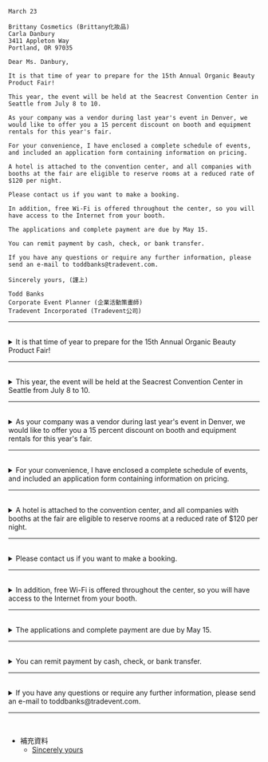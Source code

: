 ```
March 23

Brittany Cosmetics (Brittany化妝品)
Carla Danbury
3411 Appleton Way
Portland, OR 97035

Dear Ms. Danbury,

It is that time of year to prepare for the 15th Annual Organic Beauty Product Fair! 

This year, the event will be held at the Seacrest Convention Center in Seattle from July 8 to 10.

As your company was a vendor during last year's event in Denver, we would like to offer you a 15 percent discount on booth and equipment rentals for this year's fair.

For your convenience, I have enclosed a complete schedule of events, and included an application form containing information on pricing.

A hotel is attached to the convention center, and all companies with booths at the fair are eligible to reserve rooms at a reduced rate of $120 per night. 

Please contact us if you want to make a booking. 

In addition, free Wi-Fi is offered throughout the center, so you will have access to the Internet from your booth.

The applications and complete payment are due by May 15.

You can remit payment by cash, check, or bank transfer. 

If you have any questions or require any further information, please send an e-mail to toddbanks@tradevent.com.

Sincerely yours, (謹上)

Todd Banks
Corporate Event Planner (企業活動策畫師)
Tradevent Incorporated (Tradevent公司)
```

---
<br>

<details>
  <summary>
    It is that time of year to prepare for the 15th Annual Organic Beauty Product Fair! 
  </summary>

  - **主詞 :** 是 "It"，這是一個形式主語，真正的主詞是後面的不定式片語 "to prepare for the 15th Annual Organic Beauty Product Fair"。
  - **動詞 :** 是 "is"，表示存在或發生。
  - **補語 :** 是 "that time of year to prepare for the 15th Annual Organic Beauty Product Fair"，這個片語補充說明了主詞 "It" 的內容，表示現在是為第15屆有機美容產品博覽會做準備的時候。
  - **单字解析：**
    - 「It」是虚拟主语，用来引导无生命的事物或概念。
    - 「is」是动词「to be」的现在时第三人称单数形式，表示存在或状态。
    - 「that time of year」是名词短语，表示一年中的某个特定时期。
    - 「to prepare」是不定式短语，表示做准备。
    - 「for」是介词，表示为...做准备。
    - 「the 15th Annual Organic Beauty Product Fair」是特定事件的名词短语，表示第15届年度有机美容产品博览会。
  > 總的來說，這個句子強調現在是為第15屆有機美容產品博覽會做準備的時候，文法結構清晰，描述了一個特定的準備行動。
</details>

---
<br>

<details>
  <summary>
    This year, the event will be held at the Seacrest Convention Center in Seattle from July 8 to 10.
  </summary>

  - **主詞 :** 是 "the event"，指的是正在描述的活動。
  - **動詞 :** 是 "will be held"，表示活動的舉辦行動。
  - **修飾語 :**
    - 地方副詞 at the Seacrest Convention Center 是特定地点的名词短语，表示Seacrest会议中心。
    - 時間副詞 in Seattle from July 8 to 10 是日期范围的名词短语，表示7月8日至10日。
  - **单字解析：**
    - 「This year」是时间短语，表示今年。
    - 「the event」是名词短语，表示有机美容产品博览会。
    - 「will be held」是将来进行时的被动语态，表示将要举行。
    - 「at」是介词，表示在...上。
    - "Seacrest Convention Center" - 西克雷斯特會議中心
    - "Seattle" - 是地名，表示西雅图。
    - 「in」是介词，表示在...中。
    - 「from」是介词，表示从...到...。
  > 總的來說，這個句子清晰地描述了活動的舉辦地點和時間，使用了正確的文法結構，提供了詳細的信息。
</details>

---
<br>

<details>
  <summary>
    As your company was a vendor during last year's event in Denver, we would like to offer you a 15 percent discount on booth and equipment rentals for this year's fair.
  </summary>

  - **從屬子句 : As your company was a vendor during last year's event in Denver**
    - 「As」是连词，引导原因或条件。
    - 主詞是 "your company"，指的是特定的公司。
    - 動詞是 "was"，過去式，表示動作發生在過去。
    - 補語是 "a vendor during last year's event in Denver"，表示去年丹佛展会的供应商。
  
  - **主要子句 : we would like to offer you a 15 percent discount on booth and equipment rentals for this year's fair**
    - 主詞是 "we"，指的是進行動作的主體。
    - 動詞是 "would like to offer"，表示一種願望或提議。
    - 間接受詞是 "you"，指的是對象，即特定的公司。
    - 直接受詞是 "a 15 percent discount on booth and equipment rentals for this year's fair"，這裡描述了提供的具體內容。
  
  - **单字解析：**
    - 「As」是连词，引导原因或条件。
    - 「your company」是名词短语，表示你的公司。
    - 「was」是动词「to be」的过去时，表示过去的状态。
    - 「a vendor」是名词短语，表示一个供应商。
    - 「during」是介词，表示在...期间。
    - 「last year's event」是名词短语，表示去年的活动。
    - 「in Denver」是地点短语，表示在丹佛。
    - 「we」是主语，表示发出建议的公司。
    - 「would like to offer」是愿意提供的表达方式。
    - 「you」是宾语，表示对方（指的是你的公司）。
    - 「a 15 percent discount」是名词短语，表示15%的折扣。
    - 「on」是介词，表示在...上。
    - "booth" 攤位
    - "equipment" 設備
    - "rentals" 租金
    - 「for this year's fair」是时间短语，表示今年的博览会。
  
  > 總的來說，這個複合句清楚地表達了公司提供折扣的意圖，並提供了與公司過去參與活動的背景信息。
</details>

---
<br>

<details>
  <summary>
    For your convenience, I have enclosed a complete schedule of events, and included an application form containing information on pricing.
  </summary>

  - 副詞子句的修飾語是 "For your convenience"，強調了附上這些資料是為了方便收件者。
  - 主詞是 "I"，指的是發送者。
  - 動詞是 "have enclosed"，表示已經附上了。
  - 受詞是 「a complete schedule of events, and included an application form containing information on pricing」，提供了关于封入文件的详细信息。
  - **單字：**
    - "convenience" 便利、方便
    - "enclosed" 附上
    - "complete" 完整的
    - "schedule" 時間表、日程
    - "events" 活動、事件
    - "application form" 申請表
    - "pricing" 定價、價格
  > 總的來說，這個句子清楚地表達了附上完整事件時間表的原因，並提供了一個強調方便性的副詞子句。
</details>

---
<br>

<details>
  <summary>
    A hotel is attached to the convention center, and all companies with booths at the fair are eligible to reserve rooms at a reduced rate of $120 per night. 
  </summary>

  - **主要子句 : A hotel is attached to the convention center**
    - 主詞是 "A hotel"，指的是特定的酒店。
    - 動詞是 "is attached to"，表示酒店與會議中心相連。
    - 受詞是「the convention center」表示会议中心。
  
  - **對等子句 : and all companies with booths at the fair are eligible to reserve rooms at a reduced rate of $120 per night**
    - 主詞是 "all companies with booths at the fair"，指的是在博覽會上有攤位的所有公司。
    - 動詞是 "are eligible to reserve"，表示公司有資格預訂。
    - 受詞是 "rooms at a reduced rate of $120 per night"，描述了資格預訂的具體條件。
  
  - **單字：**
    - "hotel" 酒店
    - "attached" 附屬的、連接的
    - "convention center" 會議中心
    - "companies" 公司
    - "booths" 攤位
    - "fair" 博覽會
    - "eligible" 有資格的
    - "reserve" 預訂
    - "rooms" 房間
    - "reduced rate" 降價率
    - "$120 per night" 每晚120美元
  
  > 總的來說，這個複合句清晰地表達了酒店與會議中心相連，並提供了公司有資格以優惠價格預訂房間的條件。
</details>

---
<br>

<details>
  <summary>
    Please contact us if you want to make a booking.
  </summary>

  - **主要子句 : Please contact us**
    - 主詞是 "you"，指的是對方（受話者）。
    - 動詞是 "contact"，表示動作為聯絡。
    - 受詞是 "us"，指的是發話者或公司，表示聯絡的對象。
  
  - **從屬子句 : if you want to make a booking**
    - 主詞是 "you"，也是指的是對方。
    - 動詞是 "want to make"，表示對預訂的意願。
    - 受詞是 "a booking"，指的是預訂。
  
  - **單字：**
    - "contact" 聯絡
    - "us" 我們
    - "if" 如果
    - "want" 想要
    - "make" 做、進行
    - "a booking" 一個預訂
  
  > 總的來說，這個句子清楚地表達了一種邀請，如果對方想要預訂，請聯絡發話者。文法結構簡單明了。
</details>

---
<br>

<details>
  <summary>
    In addition, free Wi-Fi is offered throughout the center, so you will have access to the Internet from your booth.
  </summary>

  - **主要子句 : free Wi-Fi is offered throughout the center**
    - 主詞是 "Free Wi-Fi"，指的是免費的無線網絡。
    - 動詞是 "is offered"，表示提供。
    - 修飾語是 "throughout the center"，強調了無線網絡的範圍。
  
  - **對等子句 : so you will have access to the Internet from your booth**
    - 主詞是 "you"，指的是對方（受話者）。
    - 動詞是 "will have"，表示將擁有。
    - 受詞是 "access to the Internet"，表示對互聯網的使用權限。

  
  - **補稱**
    - "In addition" 的使用在句子開頭表示此為補充信息的引入，額外提供了有關無線網絡的信息。
    - "so" 用作連接詞，引導結果子句，表明由於提供了免費無線網絡，因此可以在攤位上使用互聯網。
  
  - **單字：**
    - "Free Wi-Fi" 免費無線網絡
    - "offered" 提供
    - "throughout" 在整個...範圍內
    - "center" 中心、會議中心
    - "so" 所以、因此
    - "will have access" 將擁有使用權限
    - "to the Internet" 對互聯網的
  
  > 整體而言，這個句子清晰地傳達了免費 Wi-Fi 在整個中心提供，從而使攤位上的人能夠使用互聯網。
</details>

---
<br>

<details>
  <summary>
    The applications and complete payment are due by May 15.
  </summary>

  - 主詞是 "The applications and complete payment"，指的是申請和完整的付款。
  - 動詞是 "are" 表示狀態。
  - 補語是 "due" 到期的、應支付的。
  - 修飾語
    - 時間副詞是 "by May 15"，表示截止日期是5月15日。
  - **单字解析：**
    - 「The applications」是名词短语，表示申请。
    - 「and」是连接两个并列成分的连词。
    - 「complete payment」是名词短语，表示完整的付款。
    - 「are due」是动词短语，表示到期。
    - 「by」是介词，表示在某个日期之前。
    - 「May 15」是日期，表示5月15日。
  > 總的來說，這個句子清晰地表達了申請和完整付款的截止日期是5月15日。
</details>

---
<br>

<details>
  <summary>
    You can remit payment by cash, check, or bank transfer. 
  </summary>

- 主詞是 "You"，指的是受話者，即那些需要付款的人。
- 動詞是 "can remit"，表示可以匯款。
- 受詞是 "payment"，表示付款的內容。
- 修飾語
  - 是 "by cash, check, or bank transfer"，表示可以使用現金、支票或銀行轉帳進行付款。
- **單字：**
  - "remittance" 匯款、付款
  - "payment" 付款
  - "by" 以...方式
  - "cash" 現金
  - "check" 支票
  - "bank transfer" 銀行轉帳
> 總的來說，這個句子清晰地表達了付款的方式，提供了多種選擇，即現金、支票或銀行轉帳。文法結構簡單直接。
</details>

---
<br>

<details>
  <summary>
    If you have any questions or require any further information, please send an e-mail to toddbanks@tradevent.com.
  </summary>

  - **從屬子句 : If you have any questions or require any further information**
    - 主詞是 "you"。
    - 動詞
      - "have"，表示擁有或有。
      - "require"，表示需要。
    - 受詞是 "any questions"、"further information"，表示問題或進一步信息。
  
  - **主要子句 : please send an e-mail to toddbanks@tradevent.com**
    - 主詞是 "you"（暗含在動詞 "have" 中），指的是受話者，即那些有問題或需要進一步信息的人。
    - 動詞是 "please send"，表示請求發送。
    - 受詞是 "an e-mail"，表示發送的對象。
    - 修飾語
      - "to toddbanks@tradevent.com"，表示電子郵件的接收方。 
  
  - **單字：**
    - "questions" 問題
    - "require" 需要
    - "further information" 進一步的信息
    - "send" 發送
    - "e-mail" 電子郵件
    - "to" 到
    - "toddbanks@tradevent.com" 電子郵件接收方的地址
  
  > 總的來說，這個句子清楚地表達了當有問題或需要進一步信息時，請發送電子郵件到指定的地址。條件子句的使用使得這個句子能夠有更多的上下文和意義。
</details>

---
<br>

- 補充資料
  - [Sincerely yours](https://www.vogue.com.tw/lifestyle/article/end-an-mail "Sincerely yours") 
